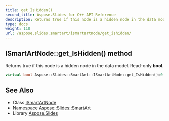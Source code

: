 ```yaml
---
title: get_IsHidden()
second_title: Aspose.Slides for C++ API Reference
description: Returns true if this node is a hidden node in the data model. Read-only bool.
type: docs
weight: 118
url: /aspose.slides.smartart/ismartartnode/get_ishidden/
---
```

## ISmartArtNode::get_IsHidden() method


Returns true if this node is a hidden node in the data model. Read-only **bool**.

```cpp
virtual bool Aspose::Slides::SmartArt::ISmartArtNode::get_IsHidden()=0
```

## See Also

* Class [ISmartArtNode](../)
* Namespace [Aspose::Slides::SmartArt](../../)
* Library [Aspose.Slides](../../../)
